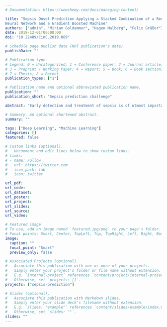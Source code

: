 ```yaml
---
# Documentation: https://wowchemy.com/docs/managing-content/

title: "Sepsis Onset Prediction Applying a Stacked Combination of a Recurrent
Neural Network and a Gradient Boosted Machine"
authors: ["admin", "Miriam Goldammer", "Hagen Malberg", "Felix Gräßer"]
date: 2019-12-01T00:00:00
doi: "10.22489/CinC.2019.089"

# Schedule page publish date (NOT publication's date).
publishDate: ""

# Publication type.
# Legend: 0 = Uncategorized; 1 = Conference paper; 2 = Journal article;
# 3 = Preprint / Working Paper; 4 = Report; 5 = Book; 6 = Book section;
# 7 = Thesis; 8 = Patent
publication_types: ["1"]

# Publication name and optional abbreviated publication name.
publication: ""
publication_short: "Sepsis prediction challenge"

abstract: "Early detection and treatment of sepsis is of utmost importance concerning sepsis outcome and costs. However, revealing patterns in vital signs and laboratory measurements which facilitate reliable prediction of sepsis onset remains challenging. Especially exploiting the time series characteristic of those measurements is expected to play a major role concerning successful sepsis prediction. Within this work, we propose a stacked combination of a recurrent neuronal network (RNN) and a light gradient boosted machine (LGBM) to target the objective of sepsis onset prediction. Here, 8 vital signs, 26 laboratory measurements and 3 demographic parameters are included as input to our classification model. Our last running model achieved a utility score on full test set of 0.114 (TU Dresden - IBMT)."

# Summary. An optional shortened abstract.
summary: ""

tags: ["Deep Learning", "Machine Learning"]
categories: []
featured: false

# Custom links (optional).
#   Uncomment and edit lines below to show custom links.
# links:
# - name: Follow
#   url: https://twitter.com
#   icon_pack: fab
#   icon: twitter

url_pdf:
url_code:
url_dataset:
url_poster:
url_project:
url_slides:
url_source:
url_video:

# Featured image
# To use, add an image named `featured.jpg/png` to your page's folder. 
# Focal points: Smart, Center, TopLeft, Top, TopRight, Left, Right, BottomLeft, Bottom, BottomRight.
image:
  caption: ""
  focal_point: "Smart"
  preview_only: false

# Associated Projects (optional).
#   Associate this publication with one or more of your projects.
#   Simply enter your project's folder or file name without extension.
#   E.g. `internal-project` references `content/project/internal-project/index.md`.
#   Otherwise, set `projects: []`.
projects: ["sepsis-prediction"]

# Slides (optional).
#   Associate this publication with Markdown slides.
#   Simply enter your slide deck's filename without extension.
#   E.g. `slides: "example"` references `content/slides/example/index.md`.
#   Otherwise, set `slides: ""`.
slides: ""
---
```

